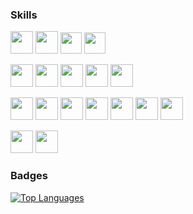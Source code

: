 ### Skills

<picture><img src="https://cdn.jsdelivr.net/gh/devicons/devicon@latest/icons/go/go-original-wordmark.svg" width="36" /></picture>
<picture><img src="https://cdn.jsdelivr.net/gh/devicons/devicon@latest/icons/php/php-original.svg" width="36" /></picture>
<img src="https://cdn.jsdelivr.net/gh/devicons/devicon@latest/icons/javascript/javascript-original.svg" width="34" />
<img src="https://cdn.jsdelivr.net/gh/devicons/devicon@latest/icons/python/python-original-wordmark.svg" width="34" />

<picture><img src="https://cdn.jsdelivr.net/gh/devicons/devicon@latest/icons/mysql/mysql-original-wordmark.svg" width="36"/></picture>
<img src="https://cdn.jsdelivr.net/gh/devicons/devicon@latest/icons/mongodb/mongodb-original-wordmark.svg" width="36"/>
<img src="https://cdn.jsdelivr.net/gh/devicons/devicon@latest/icons/rabbitmq/rabbitmq-original-wordmark.svg" width="36" />
<img src="https://cdn.jsdelivr.net/gh/devicons/devicon@latest/icons/redis/redis-original-wordmark.svg" width="36" />
<img src="https://cdn.jsdelivr.net/gh/devicons/devicon@latest/icons/elasticsearch/elasticsearch-original.svg" width="36"/>

<picture><img src="https://cdn.jsdelivr.net/gh/devicons/devicon@latest/icons/amazonwebservices/amazonwebservices-original-wordmark.svg" width="36" /></picture>
<img src="https://cdn.jsdelivr.net/gh/devicons/devicon@latest/icons/docker/docker-original.svg" width="36"/>
<img src="https://cdn.jsdelivr.net/gh/devicons/devicon@latest/icons/kubernetes/kubernetes-original-wordmark.svg" width="36"/>
<img src="https://cdn.jsdelivr.net/gh/devicons/devicon@latest/icons/helm/helm-original.svg" width="36"/>
<img src="https://cdn.jsdelivr.net/gh/devicons/devicon@latest/icons/ansible/ansible-original-wordmark.svg" width="36"/>
<img src="https://cdn.jsdelivr.net/gh/devicons/devicon@latest/icons/terraform/terraform-original-wordmark.svg" width="36"/>
<img src="https://cdn.jsdelivr.net/gh/devicons/devicon@latest/icons/nginx/nginx-original.svg" width="36"/>

<picture><img src="https://cdn.jsdelivr.net/gh/devicons/devicon@latest/icons/symfony/symfony-original-wordmark.svg" width="36" /></picture>
<img src="https://cdn.jsdelivr.net/gh/devicons/devicon@latest/icons/angular/angular-original.svg" width="36"  />

### Badges

<a href="https://github.com/fj-x" align="left"><img src="https://github-readme-stats.vercel.app/api/top-langs/?username=fj-x&langs_count=10&title_color=0891b2&text_color=ffffff&icon_color=0891b2&bg_color=1c1917&hide_border=true&locale=en&custom_title=Top%20%Languages" alt="Top Languages" /></a>
